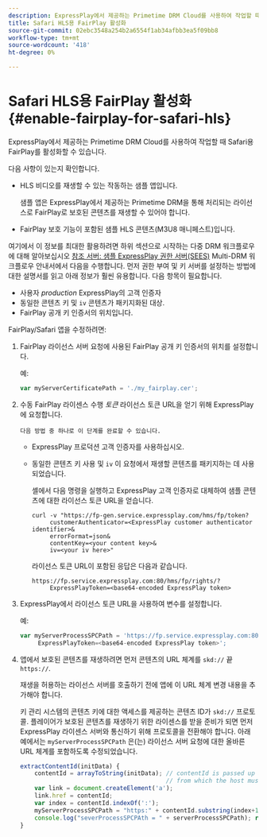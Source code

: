 ```yaml
---
description: ExpressPlay에서 제공하는 Primetime DRM Cloud를 사용하여 작업할 때 Safari용 FairPlay를 활성화할 수 있습니다.
title: Safari HLS용 FairPlay 활성화
source-git-commit: 02ebc3548a254b2a6554f1ab34afbb3ea5f09bb8
workflow-type: tm+mt
source-wordcount: '418'
ht-degree: 0%

---
```


# Safari HLS용 FairPlay 활성화 {#enable-fairplay-for-safari-hls}

ExpressPlay에서 제공하는 Primetime DRM Cloud를 사용하여 작업할 때 Safari용 FairPlay를 활성화할 수 있습니다.

다음 사항이 있는지 확인합니다.

* HLS 비디오를 재생할 수 있는 작동하는 샘플 앱입니다.

  샘플 앱은 ExpressPlay에서 제공하는 Primetime DRM을 통해 처리되는 라이선스로 FairPlay로 보호된 콘텐츠를 재생할 수 있어야 합니다.
* FairPlay 보호 기능이 포함된 샘플 HLS 콘텐츠(M3U8 매니페스트)입니다.

여기에서 이 정보를 최대한 활용하려면 하위 섹션으로 시작하는 다중 DRM 워크플로우에 대해 알아보십시오 [참조 서버: 샘플 ExpressPlay 권한 서버(SEES)](https://helpx.adobe.com/content/dam/help/en/primetime/drm/drm_multi_drm_workflows.pdf) Multi-DRM 워크플로우 안내서에서 다음을 수행합니다. 먼저 권한 부여 및 키 서버를 설정하는 방법에 대한 설명서를 읽고 아래 정보가 훨씬 유용합니다.
다음 항목이 필요합니다.

* 사용자 *production* ExpressPlay의 고객 인증자
* 동일한 콘텐츠 키 및 `iv` 콘텐츠가 패키지화된 대상.
* FairPlay 공개 키 인증서의 위치입니다.

FairPlay/Safari 앱을 수정하려면:

1. FairPlay 라이선스 서버 요청에 사용된 FairPlay 공개 키 인증서의 위치를 설정합니다.

   예:

   ```js
   var myServerCertificatePath = './my_fairplay.cer';
   ```

1. 수동 FairPlay 라이센스 수행 *토큰* 라이선스 토큰 URL을 얻기 위해 ExpressPlay에 요청합니다.

       다음 방법 중 하나로 이 단계를 완료할 수 있습니다.
   
   * ExpressPlay 프로덕션 고객 인증자를 사용하십시오.
   * 동일한 콘텐츠 키 사용 및 `iv` 이 요청에서 재생할 콘텐츠를 패키지하는 데 사용되었습니다.

     셸에서 다음 명령을 실행하고 ExpressPlay 고객 인증자로 대체하여 샘플 콘텐츠에 대한 라이선스 토큰 URL을 얻습니다.

     ```
     curl -v "https://fp-gen.service.expressplay.com/hms/fp/token? 
          customerAuthenticator=<ExpressPlay customer authenticator identifier>& 
          errorFormat=json& 
          contentKey=<your content key>& 
          iv=<your iv here>"
     ```

     라이선스 토큰 URL이 포함된 응답은 다음과 같습니다.

     ```
     https://fp.service.expressplay.com:80/hms/fp/rights/? 
          ExpressPlayToken=<base64-encoded ExpressPlay token>
     ```

1. ExpressPlay에서 라이선스 토큰 URL을 사용하여 변수를 설정합니다.

   예:

   ```js
   var myServerProcessSPCPath = 'https://fp.service.expressplay.com:80/hms/fp/rights/? 
        ExpressPlayToken=<base64-encoded ExpressPlay token>';
   ```

1. 앱에서 보호된 콘텐츠를 재생하려면 먼저 콘텐츠의 URL 체계를 `skd://` 끝 `https://`.

   재생을 허용하는 라이선스 서버를 호출하기 전에 앱에 이 URL 체계 변경 내용을 추가해야 합니다.

   키 관리 시스템의 콘텐츠 키에 대한 액세스를 제공하는 콘텐츠 ID가 `skd://` 프로토콜. 플레이어가 보호된 콘텐츠를 재생하기 위한 라이센스를 받을 준비가 되면 먼저 ExpressPlay 라이센스 서버와 통신하기 위해 프로토콜을 전환해야 합니다. 아래 예에서는 `myServerProcessSPCPath` 은(는) 라이선스 서버 요청에 대한 올바른 URL 체계를 포함하도록 수정되었습니다.

   ```js
   extractContentId(initData) {  
       contentId = arrayToString(initData); // contentId is passed up as a URI,  
                                            // from which the host must be extracted:  
       var link = document.createElement('a');  
       link.href = contentId;  
       var index = contentId.indexOf(':');  
       myServerProcessSPCPath = "https:" + contentId.substring(index+1);  
       console.log("severProcessSPCPAth = " + serverProcessSPCPath); return link.hostname;  
   }
   ```
